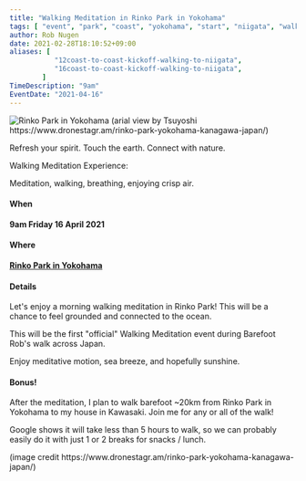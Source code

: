 ```yaml
---
title: "Walking Meditation in Rinko Park in Yokohama"
tags: [ "event", "park", "coast", "yokohama", "start", "niigata", "walk", "barefoot" ]
author: Rob Nugen
date: 2021-02-28T18:10:52+09:00
aliases: [
           "12coast-to-coast-kickoff-walking-to-niigata",
           "16coast-to-coast-kickoff-walking-to-niigata",
        ]
TimeDescription: "9am"
EventDate: "2021-04-16"
---
```


<img
src="//b.robnugen.com/blog/2021/rinko_park.jpg"
alt="Rinko Park in Yokohama (arial view by Tsuyoshi https://www.dronestagr.am/rinko-park-yokohama-kanagawa-japan/)"
class="title" />

Refresh your spirit. Touch the earth. Connect with nature.

Walking Meditation Experience:

Meditation, walking, breathing, enjoying crisp air.

#### When

**9am Friday 16 April 2021**

#### Where

**[Rinko Park in Yokohama](https://goo.gl/maps/ZB2C79ye578aapX26)**

#### Details

Let's enjoy a morning walking meditation in Rinko Park!
This will be a chance to feel grounded and connected to the ocean.

This will be the
first
"official" Walking Meditation event during Barefoot Rob's walk across Japan.

Enjoy meditative motion, sea breeze, and hopefully sunshine.

#### Bonus!

After the meditation,
I plan to
walk barefoot ~20km from Rinko Park in Yokohama to my house in Kawasaki.  Join me
for any or all of the walk!

Google shows it will take less than 5 hours to walk, so we can
probably easily do it with just 1 or 2 breaks for snacks / lunch.

<div class="note">(image credit https://www.dronestagr.am/rinko-park-yokohama-kanagawa-japan/)</div>
